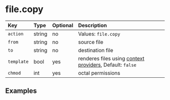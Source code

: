 # file.copy

| Key | Type | Optional | Description |
| :--- | :--- | :--- | :--- |
| `action` | string | no | Values: `file.copy` |
| `from` | string | no | source file |
| `to` | string | no | destination file |
| `template` | bool | yes | renderes files using [context providers](../../../contexts/providers/context-provider.md), Default: `false` |
| `chmod` | int | yes | octal permissions |

## Examples



